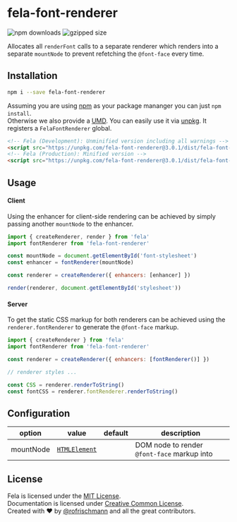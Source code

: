 # fela-font-renderer

<img alt="npm downloads" src="https://img.shields.io/npm/dm/fela-font-renderer.svg">
<img alt="gzipped size" src="https://img.shields.io/badge/gzipped-0.40kb-brightgreen.svg">

Allocates all `renderFont` calls to a separate renderer which renders into a separate `mountNode` to prevent refetching the `@font-face` every time.

## Installation
```sh
npm i --save fela-font-renderer
```
Assuming you are using [npm](https://www.npmjs.com) as your package mananger you can just `npm install`.<br>
Otherwise we also provide a [UMD](https://github.com/umdjs/umd). You can easily use it via [unpkg](https://unpkg.com/). It registers a `FelaFontRenderer` global.
```HTML
<!-- Fela (Development): Unminified version including all warnings -->
<script src="https://unpkg.com/fela-font-renderer@3.0.1/dist/fela-font-renderer.js"></script>
<!-- Fela (Production): Minified version -->
<script src="https://unpkg.com/fela-font-renderer@3.0.1/dist/fela-font-renderer.min.js"></script>
```

## Usage
#### Client
Using the enhancer for client-side rendering can be achieved by simply passing another `mountNode` to the enhancer.
```javascript
import { createRenderer, render } from 'fela'
import fontRenderer from 'fela-font-renderer'

const mountNode = document.getElementById('font-stylesheet')
const enhancer = fontRenderer(mountNode)

const renderer = createRenderer({ enhancers: [enhancer] })

render(renderer, document.getElementById('stylesheet'))
```

#### Server
To get the static CSS markup for both renderers can be achieved using the `renderer.fontRenderer` to generate the `@font-face` markup.
```javascript
import { createRenderer } from 'fela'
import fontRenderer from 'fela-font-renderer'

const renderer = createRenderer({ enhancers: [fontRenderer()] })

// renderer styles ...

const CSS = renderer.renderToString()
const fontCSS = renderer.fontRenderer.renderToString()
```

## Configuration

| option | value | default |description |
| ------ | --- | ------------ | --- |
|mountNode| [`HTMLElement`](https://developer.mozilla.org/en-US/docs/Web/API/HTMLElement) | | DOM node to render `@font-face` markup into |

## License
Fela is licensed under the [MIT License](http://opensource.org/licenses/MIT).<br>
Documentation is licensed under [Creative Common License](http://creativecommons.org/licenses/by/4.0/).<br>
Created with ♥ by [@rofrischmann](http://rofrischmann.de) and all the great contributors.

